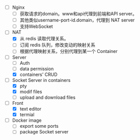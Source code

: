 - [ ] Nginx
	- [ ] 获取请求的domain。www和api代理到前端和API server。
	- [ ] 其他类似username-port-id.domain，代理到 NAT server
	- [ ] 支持WebSocket
- [ ] NAT
    - [x] 从 redis 读取代理关系。
	- [ ] 订阅 redis 队列，修改变动的映射关系
    - [ ] 根据代理映射关系，分别代理到某一个 Container
- [ ] Server
    - [ ] Auth
    - [ ] data permission
    - [x] containers' CRUD
- [ ] Socket Server in containers
    - [x] pty
    - [x] modif files
    - [ ] upload and download files
- [ ] Front
    - [x] text editor
    - [x] termial
- [ ] Docker image
    - [ ] export some ports
    - [ ] package Socket server
